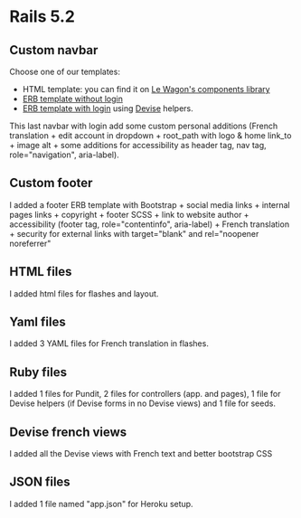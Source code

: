 # Rails 5.2

## Custom navbar

Choose one of our templates:

- HTML template: you can find it on [Le Wagon's components library](http://lewagon.github.io/ui-components/#navbar)
- [ERB template without login](https://github.com/Bertrand-Bichat/awesome-navbars/blob/master/templates/_navbar_wagon_without_login.html.erb)
- [ERB template with login](https://github.com/Bertrand-Bichat/awesome-navbars/blob/master/templates/_navbar_wagon.html.erb) using [Devise](https://github.com/plataformatec/devise) helpers.

This last navbar with login add some custom personal additions (French translation + edit account in dropdown +
root_path with logo & home link_to + image alt + some additions for accessibility as header tag,
nav tag, role="navigation", aria-label).

## Custom footer

I added a footer ERB template with Bootstrap + social media links + internal pages links + copyright +
footer SCSS + link to website author + accessibility (footer tag, role="contentinfo", aria-label) +
French translation + security for external links with target="blank" and rel="noopener noreferrer"

## HTML files

I added html files for flashes and layout.

## Yaml files

I added 3 YAML files for French translation in flashes.

## Ruby files

I added 1 files for Pundit, 2 files for controllers (app. and pages), 1 file for Devise helpers (if Devise forms in no Devise views) and 1 file for seeds.

## Devise french views

I added all the Devise views with French text and better bootstrap CSS

## JSON files

I added 1 file named "app.json" for Heroku setup.
